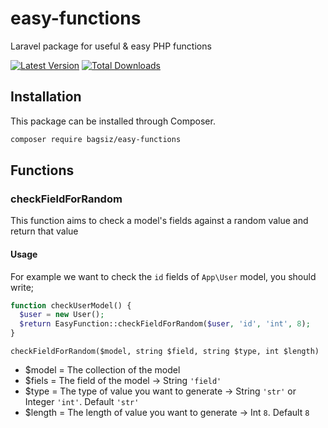 # easy-functions
Laravel package for useful &amp; easy PHP functions

[![Latest Version](https://img.shields.io/github/release/bagsiz/easy-functions.svg?style=flat-square)](https://github.com/bagsiz/easy-functions/releases)
[![Total Downloads](https://img.shields.io/packagist/dt/bagsiz/easy-functions.svg?style=flat-square)](https://packagist.org/packages/bagsiz/easy-functions)


## Installation

This package can be installed through Composer.

``` bash
composer require bagsiz/easy-functions
```


## Functions
### checkFieldForRandom
This function aims to check a model's fields against a random value and return that value
#### Usage
For example we want to check the `id` fields of `App\User` model,
you should write;

```php
function checkUserModel() {
  $user = new User();
  $return EasyFunction::checkFieldForRandom($user, 'id', 'int', 8);
}
```

`checkFieldForRandom($model, string $field, string $type, int $length)`
- $model = The collection of the model 
- $fiels = The field of the model -> String `'field'`
- $type = The type of value you want to generate -> String `'str'` or Integer `'int'`. Default `'str'` 
- $length = The length of value you want to generate -> Int `8`. Default `8`
